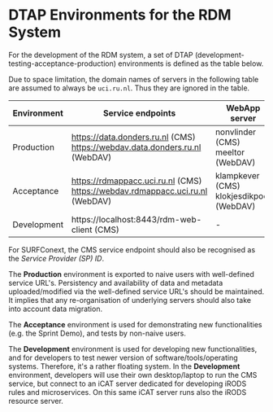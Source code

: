 # DTAP Environments for the RDM System

For the development of the RDM system, a set of DTAP (development-testing-acceptance-production) environments is defined as the table below.

Due to space limitation, the domain names of servers in the following table are assumed to always be `uci.ru.nl`. Thus they are ignored in the table.

| Environment  | Service endpoints | WebApp server | iCAT server | iCAT zone | resource servers |
| -------------| ----------------- | ------------- | ----------- | --------- | ---------------- |
| Production   | https://data.donders.ru.nl (CMS) <br/> https://webdav.data.donders.ru.nl (WebDAV) |  nonvlinder (CMS) <br/> meeltor (WebDAV) | nummervlinder | rdm | kanaaljuffer <br/> kerstbalgal |
| Acceptance   | https://rdmappacc.uci.ru.nl (CMS) <br/> https://webdav.rdmappacc.uci.ru.nl (WebDAV) |  klampkever (CMS) <br/> klokjesdikpoot (WebDAV) | kaswittevlieg | rdmacc | kanaaljuffer <br/> kerstbalgal |
| Development  | https://localhost:8443/rdm-web-client (CMS) | -  | metselbij | rdmtst | - |

For SURFConext, the CMS service endpoint should also be recognised as the _Service Provider (SP) ID_.

The __Production__ environment is exported to naive users with well-defined service URL's.  Persistency and availability of data and metadata uploaded/modified via the well-defined service URL's should be maintained.  It implies that any re-organisation of underlying servers should also take into account data migration.

The __Acceptance__ environment is used for demonstrating new functionalities (e.g. the Sprint Demo), and tests by non-naive users. 

The __Development__ environment is used for developing new functionalities, and for developers to test newer version of software/tools/operating systems.  Therefore, it's a rather floating system.  In the __Development__ environment, developers will use their own desktop/laptop to run the CMS service, but connect to an iCAT server dedicated for developing iRODS rules and microservices.  On this same iCAT server runs also the iRODS resource server.


